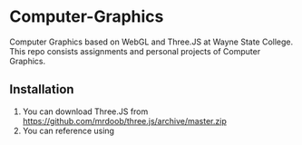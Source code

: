 # Computer-Graphics
Computer Graphics based on WebGL and Three.JS at Wayne State College.
This repo consists assignments and personal projects of Computer Graphics.

## Installation
1) You can download Three.JS from https://github.com/mrdoob/three.js/archive/master.zip
2) You can reference using 
